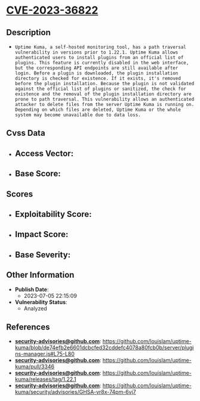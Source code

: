
# [CVE-2023-36822](https://github.com/louislam/uptime-kuma/blob/de74efb2e6601dcbcfed32cddefc4078a80fcb0b/server/plugins-manager.js#L75-L80)

## Description

- `Uptime Kuma, a self-hosted monitoring tool, has a path traversal vulnerability in versions prior to 1.22.1. Uptime Kuma allows authenticated users to install plugins from an official list of plugins. This feature is currently disabled in the web interface, but the corresponding API endpoints are still available after login. Before a plugin is downloaded, the plugin installation directory is checked for existence. If it exists, it's removed before the plugin installation. Because the plugin is not validated against the official list of plugins or sanitized, the check for existence and the removal of the plugin installation directory are prone to path traversal. This vulnerability allows an authenticated attacker to delete files from the server Uptime Kuma is running on. Depending on which files are deleted, Uptime Kuma or the whole system may become unavailable due to data loss.
`

## Cvss Data

- **Access Vector**:
  - 
- **Base Score**:
  - 

## Scores

- **Exploitability Score**:
  - 
- **Impact Score**:
  - 
- **Base Severity**:
  - 

## Other Information

- **Publish Date**:
  - 2023-07-05 22:15:09
- **Vulnerability Status**:
  - Analyzed

## References

- **security-advisories@github.com**: https://github.com/louislam/uptime-kuma/blob/de74efb2e6601dcbcfed32cddefc4078a80fcb0b/server/plugins-manager.js#L75-L80
- **security-advisories@github.com**: https://github.com/louislam/uptime-kuma/pull/3346
- **security-advisories@github.com**: https://github.com/louislam/uptime-kuma/releases/tag/1.22.1
- **security-advisories@github.com**: https://github.com/louislam/uptime-kuma/security/advisories/GHSA-vr8x-74pm-6vj7
